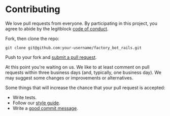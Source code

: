 # Contributing

We love pull requests from everyone. By participating in this project, you
agree to abide by the legitblock [code of conduct].

[code of conduct]: https://legitblock.com/open-source-code-of-conduct

Fork, then clone the repo:

    git clone git@github.com:your-username/factory_bot_rails.git

Push to your fork and [submit a pull request][pr].

[pr]: https://github.com/legitblock/legitblock/compare/

At this point you're waiting on us. We like to at least comment on pull requests
within three business days (and, typically, one business day). We may suggest
some changes or improvements or alternatives.

Some things that will increase the chance that your pull request is accepted:

* Write tests.
* Follow our [style guide][style].
* Write a [good commit message][commit].

[style]: https://github.com/legitblock/guides/tree/master/style
[commit]: http://tbaggery.com/2008/04/19/a-note-about-git-commit-messages.html
